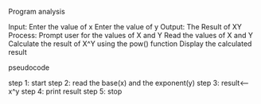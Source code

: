 Program analysis

Input:
Enter the value of x 
Enter the value of y
Output:
The  Result of XY
Process:
Prompt user for the values of X and Y
Read the values of X and Y
Calculate the result of X^Y using the pow() function
Display the calculated result


pseudocode

step 1: start
step 2: read the base(x) and the exponent(y) 
step 3: result<--x^y
step 4: print result
step 5: stop
